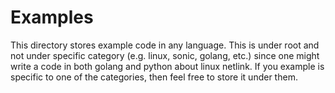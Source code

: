 # Examples

This directory stores example code in any language.
This is under root and not under specific category (e.g. linux, sonic, golang, etc.) since one might write a code in both golang and python about linux netlink.
If you example is specific to one of the categories, then feel free to store it under them.
